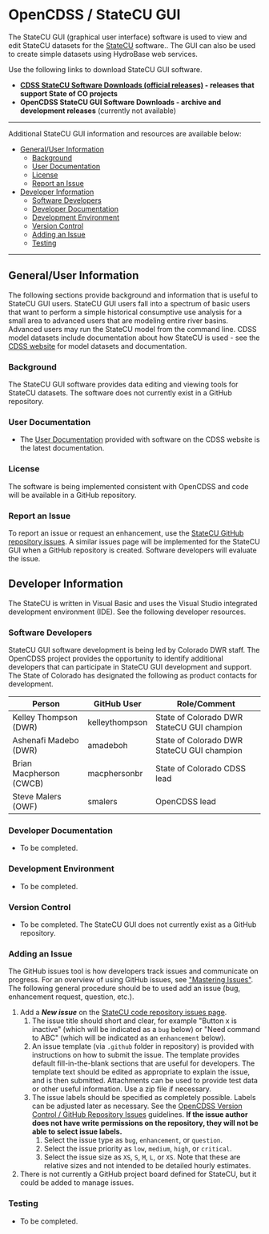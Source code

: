 # OpenCDSS / StateCU GUI #

The StateCU GUI (graphical user interface) software is used to view and edit StateCU datasets
for the [StateCU](http://opencdss.state.co.us/opencdss/statecu/statecu/) software..
The GUI can also be used to create simple datasets using HydroBase web services.

Use the following links to download StateCU GUI software.

* **[CDSS StateCU Software Downloads (official releases)](http://www.colorado.gov/pacific/cdss/statecu/) - releases that support State of CO projects**
* **OpenCDSS StateCU GUI Software Downloads - archive and development releases** (currently not available)

--------------

Additional StateCU GUI information and resources are available below:

* [General/User Information](#generaluser-information)
	+ [Background](#background)
	+ [User Documentation](#user-documentation)
	+ [License](#license)
	+ [Report an Issue](#report-an-issue)
* [Developer Information](#developer-information)
	+ [Software Developers](#software-developers)
	+ [Developer Documentation](#developer-documentation)
	+ [Development Environment](#development-environment)
	+ [Version Control](#version-control)
	+ [Adding an Issue](#adding-an-issue)
	+ [Testing](#testing)

------------------

## General/User Information  ##

The following sections provide background and information that is useful to StateCU GUI users.
StateCU GUI users fall into a spectrum of basic users that want to perform a simple historical consumptive
use analysis for a small area to advanced users that are modeling entire river basins.
Advanced users may run the StateCU model from the command line.
CDSS model datasets include documentation about how StateCU is used - see the
[CDSS website](https://www.colorado.gov/pacific/cdss) for model datasets and documentation.

### Background ###

The StateCU GUI software provides data editing and viewing tools for StateCU datasets.
The software does not currently exist in a GitHub repository.

### User Documentation ###

* The [User Documentation](https://www.colorado.gov/pacific/cdss/statecu) provided with software on the CDSS website is the latest documentation.

### License ###

The software is being implemented consistent with OpenCDSS and code will be available in a GitHub repository.

### Report an Issue ###

To report an issue or request an enhancement,
use the [StateCU GitHub repository issues](https://github.com/OpenCDSS/cdss-app-statecu-fortran/issues).
A similar issues page will be implemented for the StateCU GUI when a GitHub repository is created.
Software developers will evaluate the issue.

## Developer Information ##

The StateCU is written in Visual Basic and uses the Visual Studio integrated development environment (IDE).
See the following developer resources.

### Software Developers ###

StateCU GUI software development is being led by Colorado DWR staff.
The OpenCDSS project provides the opportunity to identify additional developers that can
participate in StateCU GUI development and support.
The State of Colorado has designated the following as product contacts for development.

|**Person**             |**GitHub User**|**Role/Comment**|
|-----------------------|---------------|--------------------------------------------------------------------------------|
|Kelley Thompson (DWR)  |kelleythompson |State of Colorado DWR StateCU GUI champion                                      |
|Ashenafi Madebo (DWR)  |amadeboh       |State of Colorado DWR StateCU GUI champion                                      |
|Brian Macpherson (CWCB)|macphersonbr   |State of Colorado CDSS lead                                                     |
|Steve Malers (OWF)     |smalers        |OpenCDSS lead                                                                   | 

### Developer Documentation ###

* To be completed.

### Development Environment ###

* To be completed.

### Version Control ###

* To be completed.  The StateCU GUI does not currently exist as a GitHub repository.

### Adding an Issue ###

The GitHub issues tool is how developers track issues and communicate on progress.
For an overview of using GitHub issues, see ["Mastering Issues"](https://guides.github.com/features/issues/).
The following general procedure should be to used add an issue (bug, enhancement request, question, etc.).

1. Add a ***New issue*** on the [StateCU code repository issues page](https://github.com/OpenCDSS/cdss-app-statecu-fortran/issues).
	1. The issue title should short and clear, for example "Button x is inactive"
	(which will be indicated as a `bug` below) or
	"Need command to ABC" (which will be indicated as an `enhancement` below).
	2. An issue template (via `.github` folder in repository) is provided with instructions on how to submit the issue.
	The template provides default fill-in-the-blank sections that are useful for developers.
	The template text should be edited as appropriate to explain the issue, and is then submitted.
	Attachments can be used to provide test data or other useful information.  Use a zip file if necessary.
	3. The issue labels should be specified as completely possible.
	Labels can be adjusted later as necessary.
	See the [OpenCDSS Version Control / GitHub Repository Issues](version-control.md#github-repository-issues) guidelines.
	**If the issue author does not have write permissions on the repository, they will not be able to select issue labels.**
		1. Select the issue type as `bug`, `enhancement`, or `question`.
		2. Select the issue priority as `low`, `medium`, `high`, or `critical`.
		3. Select the issue size as `XS`, `S`, `M`, `L`, or `XS`.
		Note that these are relative sizes and not intended to be detailed hourly estimates.
2. There is not currently a GitHub project board defined for StateCU, but it could be added to manage issues.

### Testing ###

* To be completed.
